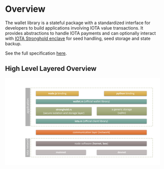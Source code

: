 # Overview

The wallet library is a stateful package with a standardized interface for developers to build applications involving IOTA value transactions. It provides abstractions to handle IOTA payments and can optionally interact with [IOTA Stronghold enclave](https://github.com/iotaledger/stronghold.rs/) for seed handling, seed storage and state backup. 

See the full specification [here](https://github.com/iotaledger/wallet.rs/blob/dev/specs/wallet-ENGINEERING-SPEC-0000.md).

## High Level Layered Overview
![High Level Layered Overview](../../static/img/overview/iota_layers_overview.svg)